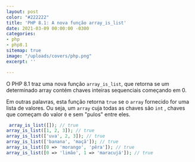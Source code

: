 ```yaml
---
layout: post
color: "#222222"
title: 'PHP 8.1: A nova função array_is_list'
date: 2021-03-09 00:00:00 -0300
categories:
- php
- php8.1
sitemap: true
image: "/uploads/covers/php.png"
excerpt: ''

---
```

O PHP 8.1 traz uma nova função `array_is_list`, que retorna se um determinado array contém chaves inteiras sequenciais começando em 0.

Em outras palavras, esta função retorna `true` se o `array` fornecido for uma lista de valores. Ou seja, um `array` cuja todas as chaves são `int` , chaves que começam do valor `0` e sem "pulos" entre eles.

```php
 array_is_list([]); // true
array_is_list([1, 2, 3]); // true
array_is_list(['uva', 2, 3]); // true
array_is_list(['banana', 'maçã']); // true
array_is_list([0 => 'morango', 'pêra']); // true
array_is_list([0 => 'limão', 1 => 'maracujá']); // true
 ```